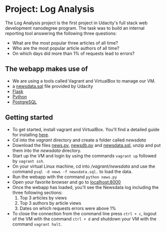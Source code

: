 # Project: Log Analysis
The Log Analysis project is the first project in Udacity's full stack web development nanodegree program. The task was to build an internal reporting tool answering the following three questions:

- What are the most popular three articles of all time?
- Who are the most popular article authors of all time?
- On which days did more than 1% of requests lead to errors?

## The webapp makes use of

- We are using a tools called Vagrant and VirtualBox to manage our VM.
- a [newsdata.sql](https://d17h27t6h515a5.cloudfront.net/topher/2016/August/57b5f748_newsdata/newsdata.zip) file provided by Udacity
- [Flask](https://palletsprojects.com/p/flask/)
- [Python](https://docs.python.org/3/)
- [PostgreSQL](https://www.postgresql.org/)

## Getting started

- To get started, install vagrant and VirtualBox. You'll find a detailed guide for installing [here](https://classroom.udacity.com/nanodegrees/nd004-ent/parts/72d6fe39-3e47-45b4-ac52-9300b146094f/modules/0f94ae26-c39d-4231-924b-b1eb6e06cf41/lessons/5475ecd6-cfdb-4418-85a2-f2583074c08d/concepts/14c72fe3-e3fe-4959-9c4b-467cf5b7c3a0).
- Cd into the _vagrant_ directory and create a folder called _newsdata_
- Download the files [news.py](https://github.com/kimskovhusandersen/newsdata/blob/master/news.py), [newsdb.py](https://github.com/kimskovhusandersen/newsdata/blob/master/newsdb.py) and [newsdata.sql](https://d17h27t6h515a5.cloudfront.net/topher/2016/August/57b5f748_newsdata/newsdata.zip), unzip and put them into the _newsdata_ directory.
- Start up the VM and login by using the commands `vagrant up` followed by `vagrant ssh`.
- On your virtual Linux machine, cd into _/vagrant/newsdata_ and use the command `psql -d news -f newsdata.sql.` to load the data.
- Run the webapp with the command `python news.py`
- Open your favorite browser and go to [localhost:8000](http://localhost:8000/)
- Once the webapp has loaded, you'll see the Newsdata log including the three following sections:
  1. Top 3 articles by views
  2. Top 3 authors by article views
  3. Dates on which requests errors were above 1%
- To close the connection from the command line press `ctrl + c`, logout of the VM with the command `ctrl + d` and shutdown your VM with the command `vagrant halt`.
